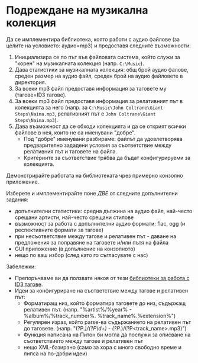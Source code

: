 # Подреждане на музикална колекция

Да се имплементира библиотека, която работи с аудио файлове (за целите на условието: аудио=mp3) и предоставя следните възможности:

1. Инициализира се по път във файловата система, който служи за "корен" на музикалната колекция (напр. `C:\Music`).
2. Дава статистики за музикалната колекция: общ брой аудио фалове, среден размер на аудио файл, среден брой на аудио файловете в директория.
3. За всеки mp3 файл предоставя информация за таговете му (тагове=ID3 тагове).
4. За всеки mp3 файл предоставя информация за релативният път в колекцията за него (напр. за `C:\Music\John Coltrane\Giant Steps\Naima.mp3`, релативният път е `John Coltrane\Giant Steps\Naima.mp3`).
5. Дава възможност да се обходи колекцията и да се открият всички файлове в нея, които не са именувани "добре".
	* Под "добре" именувани разбираме: файлът да удовлетворява предварително зададени условия за съответствие между релативния път и таговете на файла.
	* Критериите за съответствие трябва да бъдат конфигурируеми за колекцията.

Демонстрирайте работата на библиотеката чрез примерно конзолно приложение.

Изберете и имплементирайте поне *ДВЕ* от следните допълнителни задания:

* допълнителни статистики: средна дължина на аудио файл, най-често срещани артисти, най-често срещани стилове
* възможност за работа с допълнителни аудио формати: flac, ogg (и респективните формати за тагове)
* при несъответствие между тагове и релативен път - даване на предложения за поправяне на таговете и/или пътя на файла
* GUI приложение (в допълнение на конзолното)
* нещо по ваш избор (след като го съгласувате с нас)

Забележки:
* Препоръчваме ви да ползвате някоя от тези [библиотеки за работа с ID3 тагове](http://wiki.python.org/moin/UsefulModules#ID3_Handling).
* Идеи за конфигуриране на съответствие между тагове и релативен път:
	* Форматиращ низ, който форматира таговете до низ, съдържащ релативен път. (напр. "%artist%/%year% - %album%/%track_number%. %track_name%.%extension%")
	* Регулярен израз, който parse-ва съдържанието на релативен път до таговете. (напр. "(?P<artist>.*)/(?P<year>\d+) - (?P<album>.*)/(?P<track_name>\.mp3)")
	* Функция написана на Питон би могла да послужи за описване на съответствието между тагове и релативен път
	* нещо XML-базирано (само за хора с много свободно време и липса на по-добри идеи)

